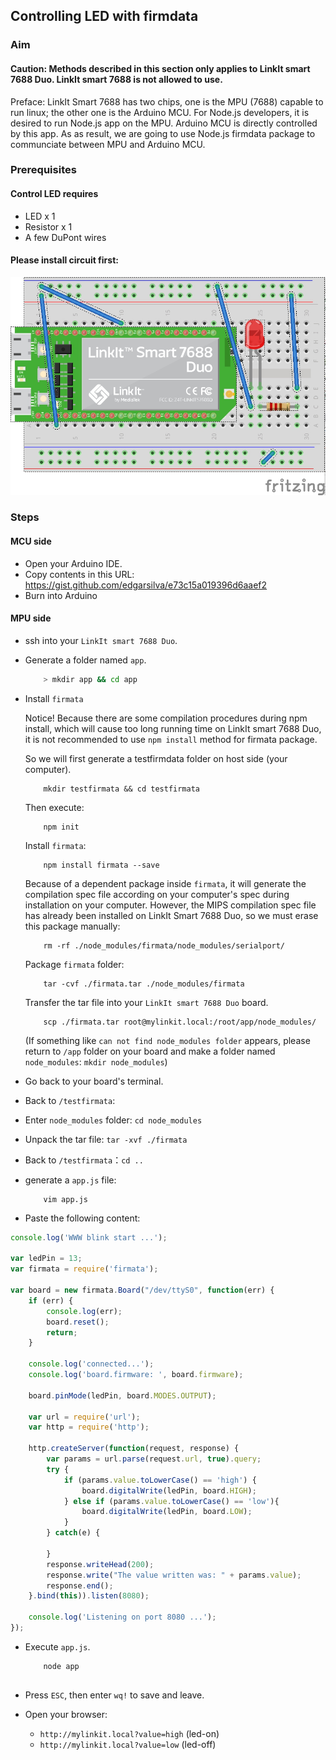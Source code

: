 ## Controlling LED with firmdata

### Aim

#### Caution: Methods described in this section only applies to LinkIt smart 7688 Duo. LinkIt smart 7688 is not allowed to use.

Preface: LinkIt Smart 7688 has two chips, one is the MPU (7688) capable to run linux; the other one is the Arduino MCU. For Node.js developers, it is desired to run Node.js app on the MPU. Arduino MCU is directly controlled by this app. As as result, we are going to use Node.js firmdata package to communciate between MPU and Arduino MCU.


### Prerequisites

#### Control LED requires

* LED x 1
* Resistor x 1
* A few DuPont wires

#### Please install circuit first:

![](firmata_bb.jpg)

### Steps

#### MCU side
* Open your Arduino IDE. 
* Copy contents in this URL: https://gist.github.com/edgarsilva/e73c15a019396d6aaef2 
* Burn into Arduino  

#### MPU side

* ssh into your `LinkIt smart 7688 Duo`.

* Generate a folder named `app`.
    ``` bash
        > mkdir app && cd app
    ```
    
* Install `firmata`

    Notice! Because there are some compilation procedures during npm install, which will cause too long running time on LinkIt smart 7688 Duo, it is not recommended to use `npm install` method for firmata package.
    
    So we will first generate a testfirmdata folder on host side (your computer).
    
    ```
        mkdir testfirmata && cd testfirmata
    ```
    
    Then execute: 
    
    ```
        npm init 
    ```
    
    Install `firmata`:
    
    ```
        npm install firmata --save
    ```
    
    Because of a dependent package inside `firmata`, it will generate the compilation spec file according on your computer's spec during installation on your computer. However, the MIPS compilation spec file has already been installed on LinkIt Smart 7688 Duo, so we must erase this package manually:
    ```
        rm -rf ./node_modules/firmata/node_modules/serialport/
    ```
    
    Package `firmata` folder:
    
    ```
        tar -cvf ./firmata.tar ./node_modules/firmata
    ```
    
    Transfer the tar file into your `LinkIt smart 7688 Duo` board.
    
    ```
        scp ./firmata.tar root@mylinkit.local:/root/app/node_modules/
    ```
    (If something like `can not find node_modules folder` appears, please return to `/app` folder on your board and make a folder named `node_modules`: `mkdir node_modules`)
    
* Go back to your board's terminal.
* Back to `/testfirmata`:
* Enter `node_modules` folder: `cd node_modules`
* Unpack the tar file: `tar -xvf ./firmata`
* Back to `/testfirmata`：`cd ..`
* generate a `app.js` file:
    
    ```
        vim app.js
    ```
    
* Paste the following content:

``` js
console.log('WWW blink start ...');

var ledPin = 13;
var firmata = require('firmata');

var board = new firmata.Board("/dev/ttyS0", function(err) {
    if (err) {
        console.log(err);
        board.reset();
        return;
    }

    console.log('connected...');
    console.log('board.firmware: ', board.firmware);

    board.pinMode(ledPin, board.MODES.OUTPUT);

    var url = require('url');
    var http = require('http');

    http.createServer(function(request, response) {
        var params = url.parse(request.url, true).query;
        try {
            if (params.value.toLowerCase() == 'high') {
                board.digitalWrite(ledPin, board.HIGH);
            } else if (params.value.toLowerCase() == 'low'){
                board.digitalWrite(ledPin, board.LOW);
            }
        } catch(e) {
        
        }
        response.writeHead(200);
        response.write("The value written was: " + params.value);
        response.end();
    }.bind(this)).listen(8080);

    console.log('Listening on port 8080 ...');
});
```
    
* Execute `app.js`.  
    ``` 
        node app
        
    ```
* Press `ESC`, then enter `wq!` to save and leave.
* Open your browser:

    * `http://mylinkit.local?value=high` (led-on)
    * `http://mylinkit.local?value=low` (led-off)
    

        

    